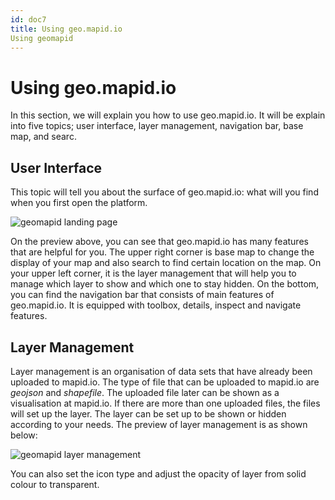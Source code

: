 ```yaml
---
id: doc7
title: Using geo.mapid.io
Using geomapid
---
```

# Using geo.mapid.io

In this section, we will explain you how to use geo.mapid.io. It will be explain into five topics;
user interface, layer management, navigation bar, base map, and searc.


## User Interface

This topic will tell you about the surface of geo.mapid.io: what will you find when you first open the platform.

![geomapid landing page](https://s3.amazonaws.com/docs.mapid.io/images/geomapid+landing+page.png)

On the preview above, you can see that geo.mapid.io has many features that are helpful for you. The upper right corner is base map to change the display of your map and also search to find certain location on the map. On your upper left corner, it is the layer management that will help you to manage which layer to show and which one to stay hidden. On the bottom, you can find the navigation bar that consists of main features of geo.mapid.io. It is equipped with toolbox, details, inspect and navigate features.




## Layer Management

Layer management is an organisation of data sets that have already been uploaded to mapid.io. The type of file that can be uploaded to mapid.io are _geojson_ and _shapefile_. The uploaded file later can be shown as a visualisation at mapid.io. If there are more than one uploaded files, the files will set up the layer. The layer can be set up to be shown or hidden according to your needs. The preview of layer management is as shown below:

![geomapid layer management](https://s3.amazonaws.com/docs.mapid.io/images/geomapid+layer+management.png)

You can also set the icon type and adjust the opacity of layer from solid colour to transparent.

